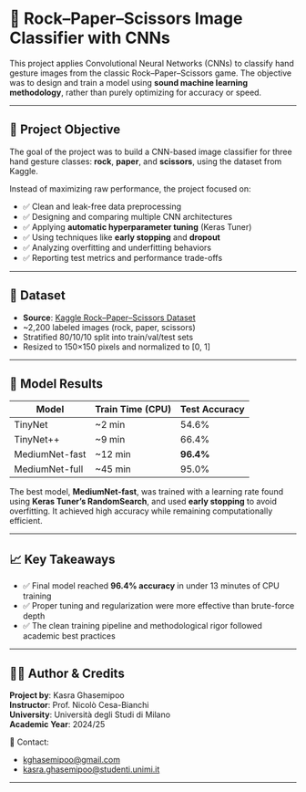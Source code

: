 # 🧠 Rock–Paper–Scissors Image Classifier with CNNs

This project applies Convolutional Neural Networks (CNNs) to classify hand gesture images from the classic Rock–Paper–Scissors game. The objective was to design and train a model using **sound machine learning methodology**, rather than purely optimizing for accuracy or speed.

---

## 🎯 Project Objective

The goal of the project was to build a CNN-based image classifier for three hand gesture classes: **rock**, **paper**, and **scissors**, using the dataset from Kaggle.

Instead of maximizing raw performance, the project focused on:

- ✅ Clean and leak-free data preprocessing  
- ✅ Designing and comparing multiple CNN architectures  
- ✅ Applying **automatic hyperparameter tuning** (Keras Tuner)  
- ✅ Using techniques like **early stopping** and **dropout**  
- ✅ Analyzing overfitting and underfitting behaviors  
- ✅ Reporting test metrics and performance trade-offs

---

## 🧪 Dataset

- **Source**: [Kaggle Rock–Paper–Scissors Dataset](https://www.kaggle.com/datasets/drgfreeman/rockpaperscissors)
- ~2,200 labeled images (rock, paper, scissors)
- Stratified 80/10/10 split into train/val/test sets
- Resized to 150×150 pixels and normalized to [0, 1]

---

## 🧠 Model Results

| Model          | Train Time (CPU) | Test Accuracy |
|----------------|------------------|---------------|
| TinyNet        | ~2 min           | 54.6%         |
| TinyNet++      | ~9 min           | 66.4%         |
| MediumNet-fast | ~12 min          | **96.4%**     |
| MediumNet-full | ~45 min          | 95.0%         |

The best model, **MediumNet-fast**, was trained with a learning rate found using **Keras Tuner’s RandomSearch**, and used **early stopping** to avoid overfitting. It achieved high accuracy while remaining computationally efficient.

---

## 📈 Key Takeaways

- ✅ Final model reached **96.4% accuracy** in under 13 minutes of CPU training  
- ✅ Proper tuning and regularization were more effective than brute-force depth  
- ✅ The clean training pipeline and methodological rigor followed academic best practices

---

## 👨‍🎓 Author & Credits

**Project by**: Kasra Ghasemipoo  
**Instructor**: Prof. Nicolò Cesa-Bianchi  
**University**: Università degli Studi di Milano  
**Academic Year**: 2024/25  

📧 Contact:  
- kghasemipoo@gmail.com  
- kasra.ghasemipoo@studenti.unimi.it

---
